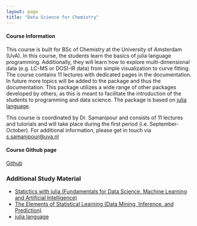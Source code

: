 ```yaml
---
layout: page
title: "Data Science for Chemistry"
---
```


#### Course Information

This course is built for BSc of Chemistry at the University of Amsterdam (UvA). In this course, the students learn the basics of julia language programming. Additionally, they will learn how to explore multi-dimensional data (e.g. LC-MS or DOSI-IR data) from simple visualization to curve fitting. The course contains 11 lectures with dedicated pages in the documentation. In future more topics will be added to the package and thus the documentation. This package utilizes a wide range of other packages developed by others, as this is meant to facilitate the introduction of the students to programming and data science. The package is based on [julia language](https://julialang.org/). 

This course is coordinated by Dr. Samanipour and consists of 11 lectures and tutorials and will take place during the first period (i.e. September-October). For additional information, please get in touch via [s.samanipour@uva.nl](s.samanipour@uva.nl)


#### Course Github page

[Github](https://emcms.github.io/DataSci4Chem.jl/dev/)

### Additional Study Material

* [Statictics with julia (Fundamentals for Data Science, Machine Learning and Artificial Intelligence)](https://link.springer.com/book/10.1007/978-3-030-70901-3)
* [The Elements of Statistical Learning (Data Mining, Inference, and Prediction)](https://link.springer.com/book/10.1007/978-0-387-21606-5)
* [julia language](https://julialang.org/learning/)
